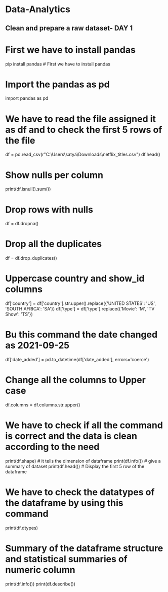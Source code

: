 # Data-Analytics
## Clean and prepare a raw dataset- DAY 1
 # First we have to install pandas
 pip install pandas # First we have to install pandas
 # Import the pandas as pd
 import pandas as pd
 # We have to read the file assigned it as df and to check the first 5 rows of the file
 df = pd.read_csv(r"C:\Users\satya\Downloads\netflix_titles.csv")
 df.head()
 # Show nulls per column
 print(df.isnull().sum())
 # Drop rows with nulls
 df = df.dropna()
 # Drop all the duplicates 
 df = df.drop_duplicates()
 # Uppercase country and show_id columns
 df['country'] = df['country'].str.upper().replace({'UNITED STATES': 'US', 'SOUTH AFRICA': 'SA'})
 df['type'] = df['type'].replace({'Movie': 'M', 'TV Show': 'TS'})
 # Bu this command the date changed as 2021-09-25
 df['date_added'] = pd.to_datetime(df['date_added'], errors='coerce')
 # Change all the columns to Upper case
 df.columns = df.columns.str.upper()
 # We have to check if all the command is correct and the data is clean according to the need
 print(df.shape) # it tells the dimension of dataframe
 print(df.info()) # give a summary of dataset
 print(df.head()) # Display the first 5 row of the dataframe
 # We have to check the datatypes of the dataframe by using this command
 print(df.dtypes)
 # Summary of the dataframe structure and statistical summaries of numeric column  
 print(df.info())
print(df.describe())
